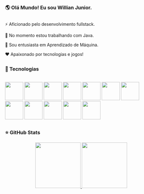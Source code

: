 ### 🌎 Olá Mundo! Eu sou Willian Junior.

##

⚡ Aficionado pelo desenvolvimento fullstack.

🎯 No momento estou trabalhando com Java.

🤖 Sou entusiasta em Aprendizado de Máquina.

❤️ Apaixonado por tecnologias e jogos!

##

### 🚀 Tecnologias

<div style="display: inline_block"> <br>
  <img height="60" width="60" src="https://cdn.jsdelivr.net/gh/devicons/devicon/icons/java/java-original-wordmark.svg" />
  <img height="60" width="60" src="https://cdn.jsdelivr.net/gh/devicons/devicon/icons/javascript/javascript-original.svg" />
  <img height="60" width="60" src="https://cdn.jsdelivr.net/gh/devicons/devicon/icons/python/python-original-wordmark.svg" />
  <img height="60" width="60" src="https://cdn.jsdelivr.net/gh/devicons/devicon/icons/php/php-original.svg" />
  <img height="60" width="60" src="https://cdn.jsdelivr.net/gh/devicons/devicon/icons/vuejs/vuejs-original-wordmark.svg" />
  <img height="60" width="60" src="https://cdn.jsdelivr.net/gh/devicons/devicon/icons/html5/html5-plain-wordmark.svg" />
  <img height="60" width="60" src="https://cdn.jsdelivr.net/gh/devicons/devicon/icons/css3/css3-plain-wordmark.svg" />
  <img height="60" width="60" src="https://cdn.jsdelivr.net/gh/devicons/devicon/icons/git/git-original.svg" />
  <img height="60" width="60" src="https://cdn.jsdelivr.net/gh/devicons/devicon/icons/jupyter/jupyter-original-wordmark.svg" />
  <img height="60" width="60" src="https://cdn.jsdelivr.net/gh/devicons/devicon/icons/mysql/mysql-original-wordmark.svg" />
  <img height="60" width="60" src="https://cdn.jsdelivr.net/gh/devicons/devicon/icons/postgresql/postgresql-original-wordmark.svg" />
  <img height="60" width="60" src="https://cdn.jsdelivr.net/gh/devicons/devicon/icons/spring/spring-original-wordmark.svg" />
</div>

##

### ⭐ GitHub Stats

<div align="center">
  <a href="https://github.com/WillJR183">
    <img height="150em" src="https://github-readme-stats.vercel.app/api?username=WillJR183&show_icons=true&theme=highcontrast&hide_title=true" />
    <img height="150em" src="https://github-readme-stats.vercel.app/api/top-langs/?username=WillJR183&theme=highcontrast&langs_count=6&layout=compact" />
  </a>
</div>
